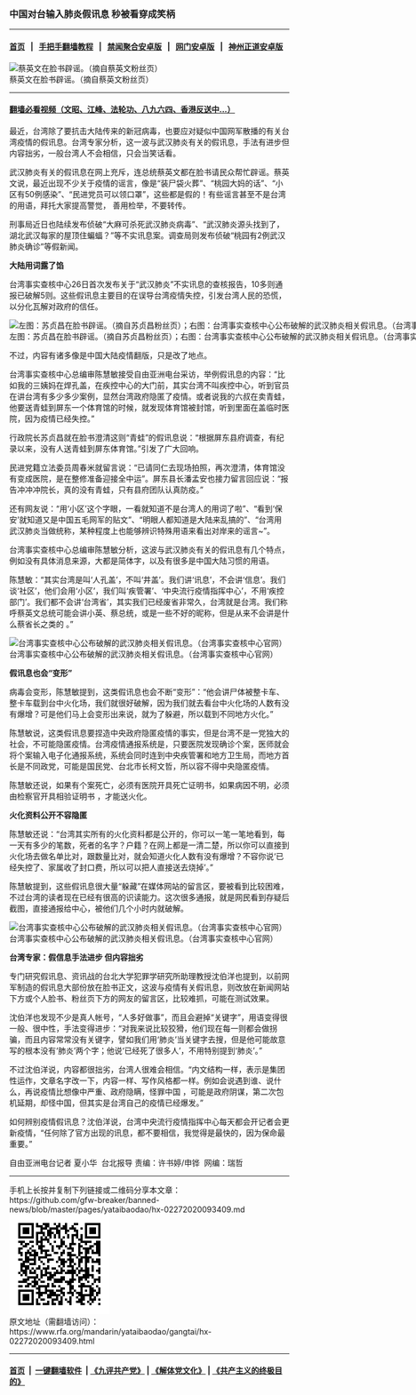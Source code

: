 ### 中国对台输入肺炎假讯息   秒被看穿成笑柄
------------------------

#### [首页](https://github.com/gfw-breaker/banned-news/blob/master/README.md) &nbsp;&nbsp;|&nbsp;&nbsp; [手把手翻墙教程](https://github.com/gfw-breaker/guides/wiki) &nbsp;&nbsp;|&nbsp;&nbsp; [禁闻聚合安卓版](https://github.com/gfw-breaker/bn-android) &nbsp;&nbsp;|&nbsp;&nbsp; [网门安卓版](https://github.com/oGate2/oGate) &nbsp;&nbsp;|&nbsp;&nbsp; [神州正道安卓版](https://github.com/SzzdOgate/update) 



<div id="headerimg">
 <img alt="蔡英文在脸书辟谣。（摘自蔡英文粉丝页）" src="https://www.rfa.org/mandarin/yataibaodao/gangtai/hx-02272020093409.html/4e004e00.png/@@images/02f7b7c8-81f2-4737-8722-59147d5d6f36.jpeg" title="蔡英文在脸书辟谣。（摘自蔡英文粉丝页）"/>
 <div id="headerimgcontents">
  <div id="headerimgcaption">
   <span>
    蔡英文在脸书辟谣。（摘自蔡英文粉丝页）
   </span>
   <!-- zoomattribute -->
  </div>
  <!-- headerimgcaption -->
 </div>
 <!-- headerimagecontents -->
</div>

<hr/>


#### [翻墙必看视频（文昭、江峰、法轮功、八九六四、香港反送中...）](https://github.com/gfw-breaker/banned-news/blob/master/pages/link3.md)

<div id="storytext">
 <div>
  <div class="slot_header">
  </div>
 </div>
 <p>
 </p>
 <p>
  最近，台湾除了要抗击大陆传来的新冠病毒，也要应对疑似中国网军散播的有关台湾疫情的假讯息。台湾专家分析，这一波与武汉肺炎有关的假讯息，手法有进步但内容拙劣，一般台湾人不会相信，只会当笑话看。
 </p>
 <p>
  武汉肺炎有关的假讯息在网上充斥，连总统蔡英文都在脸书请民众帮忙辟谣。蔡英文说，最近出现不少关于疫情的谣言，像是“装尸袋火葬”、“桃园大妈的话”、“小区有50例感染”、“民进党员可以领口罩”，这些都是假的！有些谣言甚至不是台湾的用语，拜托大家提高警觉， 善用检举，不要转传。
 </p>
 <p>
 </p>
 <p>
 </p>
 <p>
  刑事局近日也陆续发布侦破“大麻可杀死武汉肺炎病毒”、“武汉肺炎源头找到了，湖北武汉每家的屋顶住蝙蝠？”等不实讯息案。调查局则发布侦破“桃园有2例武汉肺炎确诊”等假新闻。
 </p>
 <p>
  <b>
   大陆用词露了馅
  </b>
  <b>
  </b>
 </p>
 <p>
  台湾事实查核中心26日首次发布关于“武汉肺炎”不实讯息的查核报告，10多则通报已破解5则。这些假讯息主要目的在误导台湾疫情失控，引发台湾人民的恐慌，以分化瓦解对政府的信任。
 </p>
 <p>
 </p>
 <p>
  <div class="image-inline captioned" style="width:2500px;">
   <div style="width:2500px;">
    <img alt="左图：苏贞昌在脸书辟谣。（摘自苏贞昌粉丝页）；右图：台湾事实查核中心公布破解的武汉肺炎相关假讯息。（台湾事实查核中心官网）" src="https://www.rfa.org/mandarin/yataibaodao/gangtai/hx-02272020093409.html/2-3.jpg" title="左图：苏贞昌在脸书辟谣。（摘自苏贞昌粉丝页）；右图：台湾事实查核中心公布破解的武汉肺炎相关假讯息。（台湾事实查核中心官网）"/>
   </div>
   <div class="image-caption">
    <span style="width:2500px;">
     左图：苏贞昌在脸书辟谣。（摘自苏贞昌粉丝页）；右图：台湾事实查核中心公布破解的武汉肺炎相关假讯息。（台湾事实查核中心官网）
    </span>
    <span class="copyright">
    </span>
   </div>
  </div>
 </p>
 <p>
  不过，内容有诸多像是中国大陆疫情翻版，只是改了地点。
 </p>
 <p>
  台湾事实查核中心总编审陈慧敏接受自由亚洲电台采访，举例假讯息的内容：“比如我的三姨妈在焊孔盖，在疾控中心的大门前，其实台湾不叫疾控中心，听到官员在讲台湾有多少多少案例，显然台湾政府隐匿了疫情。或者说我的六叔在卖青蛙，他要送青蛙到屏东一个体育馆的时候，就发现体育馆被封馆，听到里面在盖临时医院，因为疫情已经失控。”
 </p>
 <p>
  行政院长苏贞昌就在脸书澄清这则“青蛙”的假讯息说：“根据屏东县府调查，有纪录以来，没有人送青蛙到屏东体育馆。”引发了广大回响。
 </p>
 <p>
  民进党籍立法委员周春米就留言说：“已请同仁去现场拍照，再次澄清，体育馆没有变成医院，是在整修准备迎接全中运”。屏东县长潘孟安也接力留言回应说：“报告冲冲冲院长，真的没有青蛙，只有县府团队认真防疫。”
 </p>
 <p>
  还有网友说：“用‘小区’这个字眼，一看就知道不是台湾人的用词了啦”、“看到‘保安’就知道又是中国五毛网军的贴文”、“明眼人都知道是大陆来乱搞的”、“台湾用武汉肺炎当做统称，某种程度上也能够辨识特殊用语来看出对岸来的谣言~”。
 </p>
 <p>
  台湾事实查核中心总编审陈慧敏分析，这波与武汉肺炎有关的假讯息有几个特点，例如没有具体消息来源，大都是简体字，以及有很多是中国大陆习惯的用语。
 </p>
 <p>
  陈慧敏：“其实台湾是叫‘人孔盖’，不叫‘井盖’。我们讲‘讯息’，不会讲‘信息’。我们谈‘社区’，他们会用‘小区’，我们叫‘疾管署’、‘中央流行疫情指挥中心’，不用‘疾控部门’。我们都不会讲‘台湾省’，其实我们已经废省非常久，台湾就是台湾。我们称呼蔡英文总统可能会讲小英、蔡总统，或是一些不好的昵称，但是从来不会讲是什么蔡省长之类的 。”
 </p>
 <p>
 </p>
 <p>
  <div class="image-inline captioned" style="width:2026px;">
   <div style="width:2026px;">
    <img alt="台湾事实查核中心公布破解的武汉肺炎相关假讯息。（台湾事实查核中心官网）" src="https://www.rfa.org/mandarin/yataibaodao/gangtai/hx-02272020093409.html/4-5.jpg" title="台湾事实查核中心公布破解的武汉肺炎相关假讯息。（台湾事实查核中心官网）"/>
   </div>
   <div class="image-caption">
    <span style="width:2026px;">
     台湾事实查核中心公布破解的武汉肺炎相关假讯息。（台湾事实查核中心官网）
    </span>
    <span class="copyright">
    </span>
   </div>
  </div>
 </p>
 <p>
  <b>
   假讯息也会“变形”
  </b>
  <b>
  </b>
 </p>
 <p>
  病毒会变形，陈慧敏提到，这类假讯息也会不断“变形”：“他会讲尸体被整卡车、整卡车载到台中火化场，我们就很好破解，因为我们就去看台中火化场的人数有没有爆增？可是他们马上会变形出来说，就为了躲避，所以载到不同地方火化。”
 </p>
 <p>
  陈慧敏说，这类假讯息要捏造中央政府隐匿疫情的事实，但是台湾不是一党独大的社会，不可能隐匿疫情。台湾疫情通报系统是，只要医院发现确诊个案，医师就会将个案输入电子化通报系统，系统会同时连到中央疾管署和地方卫生局，而地方首长是不同政党，可能是国民党、台北市长柯文哲，所以容不得中央隐匿疫情。
 </p>
 <p>
  陈慧敏还说，如果有个案死亡，必须有医院开具死亡证明书，如果病因不明，必须由检察官开具相验证明书 ，才能送火化。
 </p>
 <p>
  <b>
   火化资料公开不容隐匿
  </b>
  <b>
  </b>
 </p>
 <p>
  陈慧敏还说：“台湾其实所有的火化资料都是公开的，你可以一笔一笔地看到，每一天有多少的笔数，死者的名字？户籍？在网上都是一清二楚，所以你可以直接到火化场去做名单比对，跟数量比对，就会知道火化人数有没有爆增？不容你说‘已经失控了、家属收了封口费，所以可以把人直接送去烧掉’。”
 </p>
 <p>
  陈慧敏提到，这些假讯息很大量“躲藏”在媒体网站的留言区，要被看到比较困难，不过台湾的读者现在已经有很高的识读能力。这次很多通报，就是网民看到存疑后截图，直接通报给中心，被他们几个小时内就破解。
 </p>
 <p>
 </p>
 <p>
  <div class="image-inline captioned" style="width:2024px;">
   <div style="width:2024px;">
    <img alt="台湾事实查核中心公布破解的武汉肺炎相关假讯息。（台湾事实查核中心官网）" src="https://www.rfa.org/mandarin/yataibaodao/gangtai/hx-02272020093409.html/6-7.jpg" title="台湾事实查核中心公布破解的武汉肺炎相关假讯息。（台湾事实查核中心官网）"/>
   </div>
   <div class="image-caption">
    <span style="width:2024px;">
     台湾事实查核中心公布破解的武汉肺炎相关假讯息。（台湾事实查核中心官网）
    </span>
    <span class="copyright">
    </span>
   </div>
  </div>
 </p>
 <p>
  <b>
   台湾专家：假信息手法进步
  </b>
  <b>
  </b>
  <b>
   但内容拙劣
  </b>
  <b>
  </b>
 </p>
 <p>
  专门研究假讯息、资讯战的台北大学犯罪学研究所助理教授沈伯洋也提到，以前网军制造的假讯息大部份放在脸书正文，这波与疫情有关假讯息，则改放在新闻网站下方或个人脸书、粉丝页下方的网友的留言区，比较难抓，可能在测试效果。
 </p>
 <p>
  沈伯洋也发现不少是真人帐号，“人多好做事”，而且会避掉“关键字”，用语变得很一般、很中性，手法变得进步：“对我来说比较狡猾，他们现在每一则都会做拐骗，而且内容常常没有关键字，譬如我们用‘肺炎’当关键字去搜，但是他可能故意写的根本没有‘肺炎’两个字；他说‘已经死了很多人’，不用特别提到‘肺炎’。”
 </p>
 <p>
  不过沈伯洋说，内容都很拙劣，台湾人很难会相信。“内文结构一样，表示是集团性运作，文章名字改一下，内容一样、写作风格都一样。例如会说遇到谁、说什么，再说疫情比想像中严重、政府隐瞒，怪罪中国 ，可能是政府阴谋，第二次包机延期，却怪中国，但其实是台湾自己的疫情已经爆发。”
 </p>
 <p>
  如何辨别疫情假讯息？沈伯洋说，台湾中央流行疫情指挥中心每天都会开记者会更新疫情，“任何除了官方出现的讯息，都不要相信，我觉得是最快的，因为保命最重要。”
 </p>
 <p>
 </p>
 <p>
  自由亚洲电台记者 夏小华  台北报导 责编：许书婷/申铧  网编：瑞哲
 </p>
</div>

<hr/>
手机上长按并复制下列链接或二维码分享本文章：<br/>
https://github.com/gfw-breaker/banned-news/blob/master/pages/yataibaodao/hx-02272020093409.md <br/>
<a href='https://github.com/gfw-breaker/banned-news/blob/master/pages/yataibaodao/hx-02272020093409.md'><img src='https://github.com/gfw-breaker/banned-news/blob/master/pages/yataibaodao/hx-02272020093409.md.png'/></a> <br/>
原文地址（需翻墙访问）：https://www.rfa.org/mandarin/yataibaodao/gangtai/hx-02272020093409.html


------------------------
#### [首页](https://github.com/gfw-breaker/banned-news/blob/master/README.md) &nbsp;|&nbsp; [一键翻墙软件](https://github.com/gfw-breaker/nogfw/blob/master/README.md) &nbsp;| [《九评共产党》](https://github.com/gfw-breaker/9ping.md/blob/master/README.md#九评之一评共产党是什么) | [《解体党文化》](https://github.com/gfw-breaker/jtdwh.md/blob/master/README.md) | [《共产主义的终极目的》](https://github.com/gfw-breaker/gczydzjmd.md/blob/master/README.md)


<img src='http://gfw-breaker.win/banned-news/pages/yataibaodao/hx-02272020093409.md' width='0px' height='0px'/>